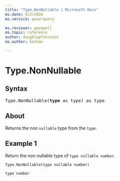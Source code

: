 ```yaml
---
title: "Type.NonNullable | Microsoft Docs"
ms.date: 8/2/2019
ms.service: powerquery

ms.reviewer: gepopell
ms.topic: reference
author: dougklopfenstein
ms.author: bezhan

---
```

# Type.NonNullable

## Syntax

<pre>
Type.NonNullable(<b>type</b> as type) as type 
</pre>
  
## About  
Returns the non `nullable` type from the `type`.

## Example 1
Return the non nullable type of `type nullable number`.

```powerquery-m
Type.NonNullable(type nullable number)
```

`type number`

